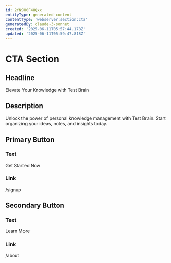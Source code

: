 ```yaml
---
id: 2YNSU0F48Qxx
entityType: generated-content
contentType: 'webserver:section:cta'
generatedBy: claude-3-sonnet
created: '2025-06-11T05:57:44.178Z'
updated: '2025-06-11T05:59:47.818Z'
---
```

# CTA Section

## Headline
Elevate Your Knowledge with Test Brain

## Description
Unlock the power of personal knowledge management with Test Brain. Start organizing your ideas, notes, and insights today.

## Primary Button
### Text
Get Started Now

### Link
/signup

## Secondary Button
### Text
Learn More

### Link
/about
